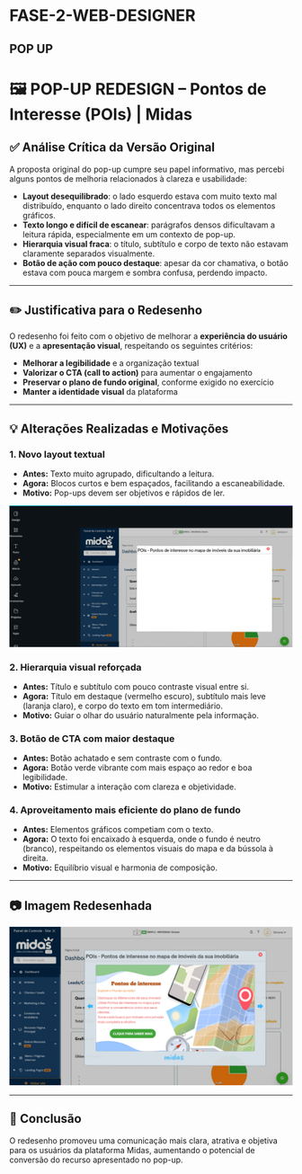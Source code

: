 # FASE-2-WEB-DESIGNER


<h2>POP UP</h2>



# 🖼️ POP-UP REDESIGN – Pontos de Interesse (POIs) | Midas

## ✅ Análise Crítica da Versão Original

A proposta original do pop-up cumpre seu papel informativo, mas percebi alguns pontos de melhoria relacionados à clareza e usabilidade:

- **Layout desequilibrado**: o lado esquerdo estava com muito texto mal distribuído, enquanto o lado direito concentrava todos os elementos gráficos.
- **Texto longo e difícil de escanear**: parágrafos densos dificultavam a leitura rápida, especialmente em um contexto de pop-up.
- **Hierarquia visual fraca**: o título, subtítulo e corpo de texto não estavam claramente separados visualmente.
- **Botão de ação com pouco destaque**: apesar da cor chamativa, o botão estava com pouca margem e sombra confusa, perdendo impacto.

---

## ✏️ Justificativa para o Redesenho

O redesenho foi feito com o objetivo de melhorar a **experiência do usuário (UX)** e a **apresentação visual**, respeitando os seguintes critérios:

- **Melhorar a legibilidade** e a organização textual
- **Valorizar o CTA (call to action)** para aumentar o engajamento
- **Preservar o plano de fundo original**, conforme exigido no exercício
- **Manter a identidade visual** da plataforma

---

## 💡 Alterações Realizadas e Motivações

### 1. **Novo layout textual**
- **Antes:** Texto muito agrupado, dificultando a leitura.
- **Agora:** Blocos curtos e bem espaçados, facilitando a escaneabilidade.
- **Motivo:** Pop-ups devem ser objetivos e rápidos de ler.

<img src="img/image.png" alt="">

### 2. **Hierarquia visual reforçada**
- **Antes:** Título e subtítulo com pouco contraste visual entre si.
- **Agora:** Título em destaque (vermelho escuro), subtítulo mais leve (laranja claro), e corpo do texto em tom intermediário.
- **Motivo:** Guiar o olhar do usuário naturalmente pela informação.

### 3. **Botão de CTA com maior destaque**
- **Antes:** Botão achatado e sem contraste com o fundo.
- **Agora:** Botão verde vibrante com mais espaço ao redor e boa legibilidade.
- **Motivo:** Estimular a interação com clareza e objetividade.

### 4. **Aproveitamento mais eficiente do plano de fundo**
- **Antes:** Elementos gráficos competiam com o texto.
- **Agora:** O texto foi encaixado à esquerda, onde o fundo é neutro (branco), respeitando os elementos visuais do mapa e da bússola à direita.
- **Motivo:** Equilíbrio visual e harmonia de composição.

---

## 📷 Imagem Redesenhada

![Popup Redesenhado](.\POP-UP\img\POP-UP.png)

---

## 🚀 Conclusão

O redesenho promoveu uma comunicação mais clara, atrativa e objetiva para os usuários da plataforma Midas, aumentando o potencial de conversão do recurso apresentado no pop-up.

